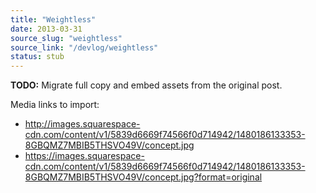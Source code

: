 ```yaml
---
title: "Weightless"
date: 2013-03-31
source_slug: "weightless"
source_link: "/devlog/weightless"
status: stub
---
```

**TODO:** Migrate full copy and embed assets from the original post.

Media links to import:
- http://images.squarespace-cdn.com/content/v1/5839d6669f74566f0d714942/1480186133353-8GBQMZ7MBIB5THSVO49V/concept.jpg
- https://images.squarespace-cdn.com/content/v1/5839d6669f74566f0d714942/1480186133353-8GBQMZ7MBIB5THSVO49V/concept.jpg?format=original
